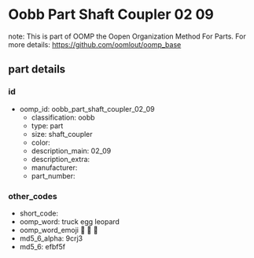 # Oobb Part Shaft Coupler 02 09  

note: This is part of OOMP the Oopen Organization Method For Parts. For more details: https://github.com/oomlout/oomp_base

##  part details





### id
* oomp_id: oobb_part_shaft_coupler_02_09
  * classification: oobb
  * type: part
  * size: shaft_coupler
  * color: 
  * description_main: 02_09
  * description_extra: 
  * manufacturer: 
  * part_number: 

### other_codes
* short_code: 
* oomp_word: truck egg leopard
* oomp_word_emoji :truck: :egg: :leopard:
* md5_6_alpha: 9crj3
* md5_6: efbf5f